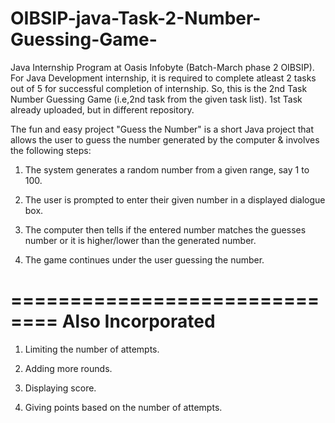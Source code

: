 # OIBSIP-java-Task-2-Number-Guessing-Game-
Java Internship Program at Oasis Infobyte (Batch-March phase 2 OIBSIP). 
For Java Development internship, it is required to complete atleast 2 tasks out of 5 for successful completion of internship. 
So, this is the 2nd Task Number Guessing Game (i.e,2nd task from the given task list).
1st Task already uploaded, but in different repository.

The fun and easy project "Guess the Number" is a short Java project that allows the user to guess the number generated by the computer & involves the following steps:

1. The system generates a random number from a given range, say 1 to 100.

2. The user is prompted to enter their given number in a displayed dialogue box.

3. The computer then tells if the entered number matches the guesses number or it is higher/lower than the generated number.

4. The game continues under the user guessing the number.

==============================
      Also Incorporated
==============================

1) Limiting the number of attempts.

2) Adding more rounds.

3) Displaying score.

4) Giving points based on the number of attempts.
